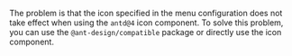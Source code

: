 The problem is that the icon specified in the menu configuration does not take effect when using the `antd@4` icon component. To solve this problem, you can use the `@ant-design/compatible` package or directly use the icon component.
